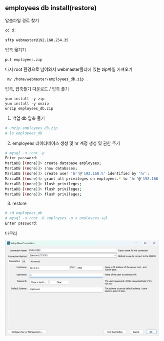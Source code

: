 ## employees db install(restore)

알춥파일 경로 찾기
```shell
cd d: 

sftp webmaster@192.168.254.35
````

압축 옮기기
```shell
put employees.zip
````

다시 root 환경으로 넘어와서 webmaster폴더에 있는 zip파일 가져오기
```shell
 mv /home/webmaster/employees_db.zip .
```


압축, 압축풀기 다운로드 / 압축 풀기
```shell
yum install -y zip
yum install -y unzip
unzip employees_db.zip
```

1.  백업 db 압축 풀기
```sh
# unzip employees_db.zip
# ls employees_db
```

2.  employees 데이터베이스 생성 및 hr 계정 생성 및 권한 주기
```sh
# mysql -u root -p
Enter password:
MariaDB [(none)]> create database employees;
MariaDB [(none)]> show databases;
MariaDB [(none)]> create user 'hr'@'192.168.%' identified by 'hr';
MariaDB [(none)]> grant all privileges on employees.* to 'hr'@'192.168.%'; 
MariaDB [(none)]> flush privileges;
MariaDB [(none)]> flush privileges;
MariaDB [(none)]> flush privileges;
```

3.  restore
```sh
# cd employees_db
# mysql -u root -D employees -p < employees.sql
Enter password:
```

마무리

![img.png](img.png)
